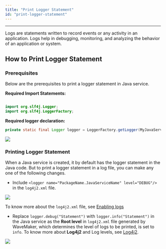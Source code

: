 ```yaml
---
title: "Print Logger Statement"
id: "print-logger-statement"
---
```

---

Logs are statements written to record events or any activity in an application. Logs help in debugging, monitoring, and analyzing the behavior of an application or system.

## How to Print Logger Statement

### Prerequisites

Below are the prerequisites to print a logger statement in Java service.

**Required Import Statements:**

```Java

import org.slf4j.Logger;
import org.slf4j.LoggerFactory;

```

**Required logger declaration:**

```Java
private static final Logger logger = LoggerFactory.getLogger(MyJavaService.class);
```

[![](/learn/assets/logger-declaration.png)](/learn/assets/logger-declaration.png)

### Printing Logger Statement

When a Java service is created, it by default has the logger statement in the Java code. But to print a logger statement in a log file, you can make any one of the following changes.

- Include `<logger name="PackageName.JavaServiceName" level="DEBUG"/>` in the `log4j2.xml` file.

[![](/learn/assets/log4j2-add-statement.png)](/learn/assets/log4j2-add-statement.png)

To know more about the `log4j2.xml` file, see [Enabling logs](https://docs.wavemaker.com/learn/app-development/dev-integration/chrome-developer-tool/#enabling-logs)

- Replace `logger.debug("Statement")` with `logger.info("Statement")` in the Java service as the **Root level** in `log4j2.xml` file generated by WaveMaker, which determines the level of logs to be printed, is set to `info`. To know more about **Log4j2** and Log levels, see [Log4j2](https://logging.apache.org/log4j/2.x/index.html).

[![](/learn/assets/logger.info-javaservice.png)](/learn/assets/logger.info-javaservice.png)

